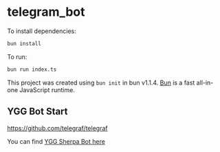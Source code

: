 # telegram_bot

To install dependencies:

```bash
bun install
```

To run:

```bash
bun run index.ts
```

This project was created using `bun init` in bun v1.1.4. [Bun](https://bun.sh) is a fast all-in-one JavaScript runtime.

## YGG Bot Start

https://github.com/telegraf/telegraf

You can find [YGG Sherpa Bot here](t.me/YGGSherpaBot)
